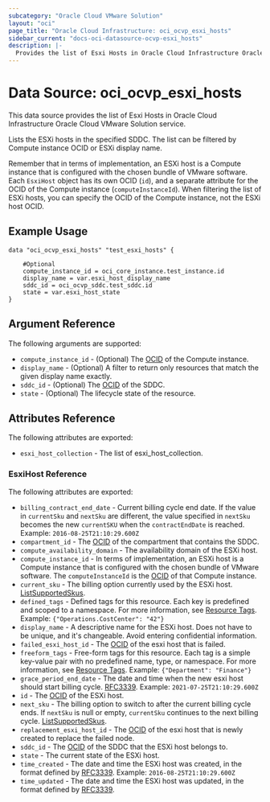 ```yaml
---
subcategory: "Oracle Cloud VMware Solution"
layout: "oci"
page_title: "Oracle Cloud Infrastructure: oci_ocvp_esxi_hosts"
sidebar_current: "docs-oci-datasource-ocvp-esxi_hosts"
description: |-
  Provides the list of Esxi Hosts in Oracle Cloud Infrastructure Oracle Cloud VMware Solution service
---
```


# Data Source: oci_ocvp_esxi_hosts
This data source provides the list of Esxi Hosts in Oracle Cloud Infrastructure Oracle Cloud VMware Solution service.

Lists the ESXi hosts in the specified SDDC. The list can be filtered
by Compute instance OCID or ESXi display name.

Remember that in terms of implementation, an ESXi host is a Compute instance that
is configured with the chosen bundle of VMware software. Each `EsxiHost`
object has its own OCID (`id`), and a separate attribute for the OCID of
the Compute instance (`computeInstanceId`). When filtering the list of
ESXi hosts, you can specify the OCID of the Compute instance, not the
ESXi host OCID.


## Example Usage

```hcl
data "oci_ocvp_esxi_hosts" "test_esxi_hosts" {

	#Optional
	compute_instance_id = oci_core_instance.test_instance.id
	display_name = var.esxi_host_display_name
	sddc_id = oci_ocvp_sddc.test_sddc.id
	state = var.esxi_host_state
}
```

## Argument Reference

The following arguments are supported:

* `compute_instance_id` - (Optional) The [OCID](https://docs.cloud.oracle.com/iaas/Content/General/Concepts/identifiers.htm) of the Compute instance.
* `display_name` - (Optional) A filter to return only resources that match the given display name exactly.
* `sddc_id` - (Optional) The [OCID](https://docs.cloud.oracle.com/iaas/Content/General/Concepts/identifiers.htm) of the SDDC.
* `state` - (Optional) The lifecycle state of the resource.


## Attributes Reference

The following attributes are exported:

* `esxi_host_collection` - The list of esxi_host_collection.

### EsxiHost Reference

The following attributes are exported:

* `billing_contract_end_date` - Current billing cycle end date. If the value in `currentSku` and `nextSku` are different, the value specified in `nextSku` becomes the new `currentSKU` when the `contractEndDate` is reached. Example: `2016-08-25T21:10:29.600Z`
* `compartment_id` - The [OCID](https://docs.cloud.oracle.com/iaas/Content/General/Concepts/identifiers.htm) of the compartment that contains the SDDC.
* `compute_availability_domain` - The availability domain of the ESXi host.
* `compute_instance_id` - In terms of implementation, an ESXi host is a Compute instance that is configured with the chosen bundle of VMware software. The `computeInstanceId` is the [OCID](https://docs.cloud.oracle.com/iaas/Content/General/Concepts/identifiers.htm) of that Compute instance.
* `current_sku` - The billing option currently used by the ESXi host. [ListSupportedSkus](https://docs.cloud.oracle.com/iaas/api/#/en/vmware/20200501/SupportedSkuSummary/ListSupportedSkus).
* `defined_tags` - Defined tags for this resource. Each key is predefined and scoped to a namespace. For more information, see [Resource Tags](https://docs.cloud.oracle.com/iaas/Content/General/Concepts/resourcetags.htm).  Example: `{"Operations.CostCenter": "42"}`
* `display_name` - A descriptive name for the ESXi host. Does not have to be unique, and it's changeable. Avoid entering confidential information.
* `failed_esxi_host_id` - The [OCID](https://docs.cloud.oracle.com/iaas/Content/General/Concepts/identifiers.htm) of the esxi host that is failed.
* `freeform_tags` - Free-form tags for this resource. Each tag is a simple key-value pair with no predefined name, type, or namespace. For more information, see [Resource Tags](https://docs.cloud.oracle.com/iaas/Content/General/Concepts/resourcetags.htm).  Example: `{"Department": "Finance"}`
* `grace_period_end_date` - The date and time when the new esxi host should start billing cycle. [RFC3339](https://tools.ietf.org/html/rfc3339). Example: `2021-07-25T21:10:29.600Z` 
* `id` - The [OCID](https://docs.cloud.oracle.com/iaas/Content/General/Concepts/identifiers.htm) of the ESXi host.
* `next_sku` - The billing option to switch to after the current billing cycle ends. If `nextSku` is null or empty, `currentSku` continues to the next billing cycle. [ListSupportedSkus](https://docs.cloud.oracle.com/iaas/api/#/en/vmware/20200501/SupportedSkuSummary/ListSupportedSkus).
* `replacement_esxi_host_id` - The [OCID](https://docs.cloud.oracle.com/iaas/Content/General/Concepts/identifiers.htm) of the esxi host that is newly created to replace the failed node.
* `sddc_id` - The [OCID](https://docs.cloud.oracle.com/iaas/Content/General/Concepts/identifiers.htm) of the SDDC that the ESXi host belongs to.
* `state` - The current state of the ESXi host.
* `time_created` - The date and time the ESXi host was created, in the format defined by [RFC3339](https://tools.ietf.org/html/rfc3339).  Example: `2016-08-25T21:10:29.600Z`
* `time_updated` - The date and time the ESXi host was updated, in the format defined by [RFC3339](https://tools.ietf.org/html/rfc3339).
